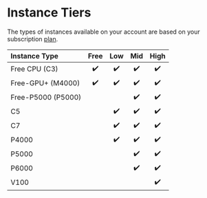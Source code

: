 # Instance Tiers

The types of instances available on your account are based on your subscription [plan](https://gradient.paperspace.com/pricing).  

| Instance Type | Free | Low | Mid | High |
| :--- | :---: | :---: | :---: | :---: |
| Free CPU \(C3\) | ✔️ | ✔️ | ✔️ | ✔️ |
| Free-GPU+ \(M4000\) | ✔️ | ✔️ | ✔️ | ✔️ |
| Free-P5000 \(P5000\) |  |  | ✔️ | ✔️ |
| C5 |  | ✔️ | ✔️ | ✔️ |
| C7 |  | ✔️ | ✔️ | ✔️ |
| P4000 |  | ✔️ | ✔️ | ✔️ |
| P5000 |  |  | ✔️ | ✔️ |
| P6000 |  |  | ✔️ | ✔️ |
| V100 |  |  |  | ✔️ |

